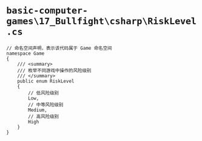 # `basic-computer-games\17_Bullfight\csharp\RiskLevel.cs`

```
// 命名空间声明，表示该代码属于 Game 命名空间
namespace Game
{
    /// <summary>
    /// 枚举不同游戏中操作的风险级别
    /// </summary>
    public enum RiskLevel
    {
        // 低风险级别
        Low,
        // 中等风险级别
        Medium,
        // 高风险级别
        High
    }
}
```
